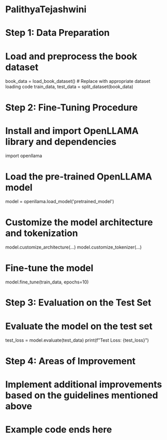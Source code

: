# PalithyaTejashwini
# Step 1: Data Preparation
# Load and preprocess the book dataset
book_data = load_book_dataset()  # Replace with appropriate dataset loading code
train_data, test_data = split_dataset(book_data)

# Step 2: Fine-Tuning Procedure
# Install and import OpenLLAMA library and dependencies
import openllama
# Load the pre-trained OpenLLAMA model
model = openllama.load_model('pretrained_model')
# Customize the model architecture and tokenization
model.customize_architecture(...)
model.customize_tokenizer(...)
# Fine-tune the model
model.fine_tune(train_data, epochs=10)

# Step 3: Evaluation on the Test Set
# Evaluate the model on the test set
test_loss = model.evaluate(test_data)
print(f"Test Loss: {test_loss}")

# Step 4: Areas of Improvement
# Implement additional improvements based on the guidelines mentioned above

# Example code ends here
